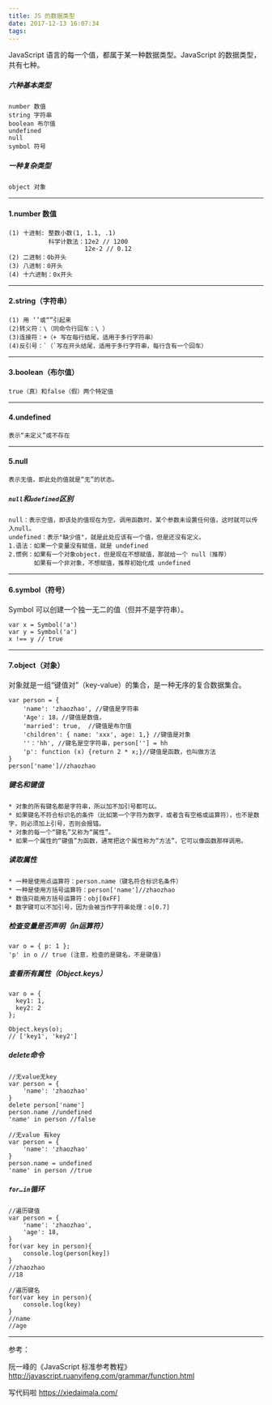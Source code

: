 ```yaml
---
title: JS 的数据类型
date: 2017-12-13 16:07:34
tags:
---
```


JavaScript 语言的每一个值，都属于某一种数据类型。JavaScript 的数据类型，共有七种。

##### 六种基本类型

	number 数值
	string 字符串
	boolean 布尔值
	undefined 
	null
	symbol 符号
	
##### 一种复杂类型

	object 对象

-------

#### 1.number 数值

	(1) 十进制: 整数小数(1, 1.1, .1)
               科学计数法：12e2 // 1200
				   	     12e-2 // 0.12
	(2) 二进制：0b开头
	(3) 八进制：0开头
	(4) 十六进制：0x开头
-------

#### 2.string（字符串）
 
	(1) 用 ‘’或“”引起来
	(2)转义符：\（同命令行回车：\ ）
	(3)连接符：+（+ 写在每行结尾，适用于多行字符串）
	(4)反引号：`（`写在开头结尾，适用于多行字符串，每行含有一个回车）
-------

#### 3.boolean（布尔值）

	true（真）和false（假）两个特定值
	
-------

#### 4.undefined

	表示“未定义”或不存在
         
-------

#### 5.null

	表示无值，即此处的值就是“无”的状态。

##### `null`和`udefined`区别

	null：表示空值，即该处的值现在为空。调用函数时，某个参数未设置任何值，这时就可以传入null。
	undefined：表示"缺少值"，就是此处应该有一个值，但是还没有定义。
	1.语法：如果一个变量没有赋值，就是 undefined
	2.惯例：如果有一个对象object，但是现在不想赋值，那就给一个 null（推荐）
	       如果有一个非对象，不想赋值，推荐初始化成 undefined 
-------

#### 6.symbol（符号）
Symbol 可以创建一个独一无二的值（但并不是字符串）。

	var x = Symbol('a')
	var y = Symbol('a')
	x !== y // true
 
-------

#### 7.object（对象）

对象就是一组“键值对”（key-value）的集合，是一种无序的复合数据集合。

	var person = {
		'name': 'zhaozhao', //键值是字符串
		'Age': 18，//键值是数值，
		'married': true,  //键值是布尔值
		'children': { name: 'xxx', age: 1,} //键值是对象
		''：'hh', //键名是空字符串，person[''] = hh
		'p': function (x) {return 2 * x;}//键值是函数，也叫做方法
 	} 
 	person['name']//zhaozhao
   
##### 键名和键值
    
	* 对象的所有键名都是字符串，所以加不加引号都可以。
	* 如果键名不符合标识名的条件（比如第一个字符为数字，或者含有空格或运算符），也不是数字，则必须加上引号，否则会报错。   
	* 对象的每一个“键名”又称为“属性”。
	* 如果一个属性的“键值”为函数，通常把这个属性称为“方法”，它可以像函数那样调用。 
    
##### 读取属性

	* 一种是使用点运算符：person.name（键名符合标识名条件）
	* 一种是使用方括号运算符：person['name']//zhaozhao
	* 数值只能用方括号运算符：obj[0xFF]
	* 数字键可以不加引号，因为会被当作字符串处理：o[0.7]
             
##### 检查变量是否声明（in运算符）

	var o = { p: 1 };
	'p' in o // true (注意，检查的是键名，不是键值)
	
##### 查看所有属性（Object.keys）	

	var o = {
	  key1: 1,
	  key2: 2
	};
	
	Object.keys(o);
	// ['key1', 'key2']
	
##### delete命令

	//无value无key
	var person = {
		'name': 'zhaozhao'
 	} 
 	delete person['name']
 	person.name //undefined
 	'name' in person //false
 	
 	//无value 有key
 	var person = {
		'name': 'zhaozhao'
 	} 
 	person.name = undefined
 	'name' in person //true
 	
##### `for…in`循环

	//遍历键值
	var person = {
		'name': 'zhaozhao',
		'age': 18,
 	} 	
 	for(var key in person){
 		console.log(person[key])
 	}
 	//zhaozhao
	//18
	
	//遍历键名
	for(var key in person){
 		console.log(key)
 	}
	//name
	//age
-------
参考：

阮一峰的《JavaScript 标准参考教程》<http://javascript.ruanyifeng.com/grammar/function.html>

写代码啦 <https://xiedaimala.com/>

	
             
